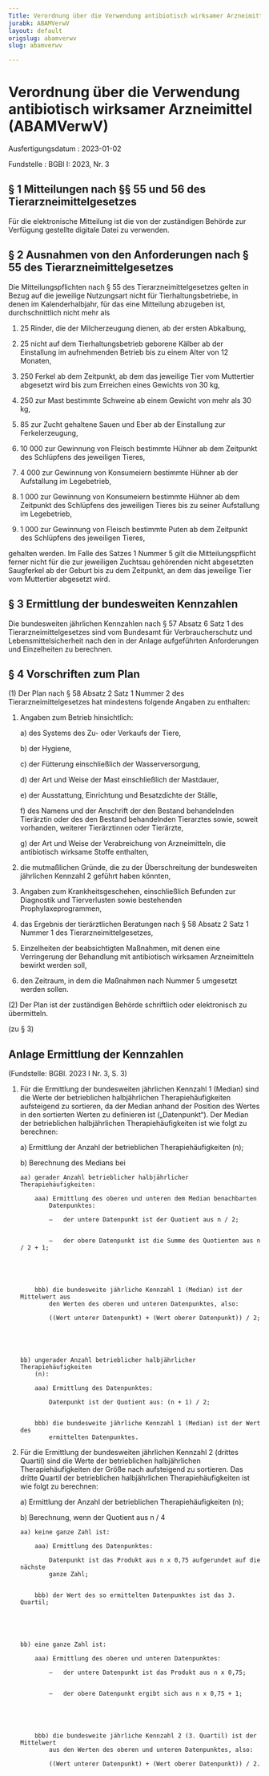 ```yaml
---
Title: Verordnung über die Verwendung antibiotisch wirksamer Arzneimittel
jurabk: ABAMVerwV
layout: default
origslug: abamverwv
slug: abamverwv

---
```


# Verordnung über die Verwendung antibiotisch wirksamer Arzneimittel (ABAMVerwV)

Ausfertigungsdatum
:   2023-01-02

Fundstelle
:   BGBl I: 2023, Nr. 3


## § 1 Mitteilungen nach §§ 55 und 56 des Tierarzneimittelgesetzes

Für die elektronische Mitteilung ist die von der zuständigen Behörde
zur Verfügung gestellte digitale Datei zu verwenden.


## § 2 Ausnahmen von den Anforderungen nach § 55 des Tierarzneimittelgesetzes

Die Mitteilungspflichten nach § 55 des Tierarzneimittelgesetzes gelten
in Bezug auf die jeweilige Nutzungsart nicht für Tierhaltungsbetriebe,
in denen im Kalenderhalbjahr, für das eine Mitteilung abzugeben ist,
durchschnittlich nicht mehr als

1.  25 Rinder, die der Milcherzeugung dienen, ab der ersten Abkalbung,


2.  25 nicht auf dem Tierhaltungsbetrieb geborene Kälber ab der
    Einstallung im aufnehmenden Betrieb bis zu einem Alter von 12 Monaten,


3.  250 Ferkel ab dem Zeitpunkt, ab dem das jeweilige Tier vom Muttertier
    abgesetzt wird bis zum Erreichen eines Gewichts von 30 kg,


4.  250 zur Mast bestimmte Schweine ab einem Gewicht von mehr als 30 kg,


5.  85 zur Zucht gehaltene Sauen und Eber ab der Einstallung zur
    Ferkelerzeugung,


6.  10 000 zur Gewinnung von Fleisch bestimmte Hühner ab dem Zeitpunkt des
    Schlüpfens des jeweiligen Tieres,


7.  4 000 zur Gewinnung von Konsumeiern bestimmte Hühner ab der
    Aufstallung im Legebetrieb,


8.  1 000 zur Gewinnung von Konsumeiern bestimmte Hühner ab dem Zeitpunkt
    des Schlüpfens des jeweiligen Tieres bis zu seiner Aufstallung im
    Legebetrieb,


9.  1 000 zur Gewinnung von Fleisch bestimmte Puten ab dem Zeitpunkt des
    Schlüpfens des jeweiligen Tieres,



gehalten werden. Im Falle des Satzes 1 Nummer 5 gilt die
Mitteilungspflicht ferner nicht für die zur jeweiligen Zuchtsau
gehörenden nicht abgesetzten Saugferkel ab der Geburt bis zu dem
Zeitpunkt, an dem das jeweilige Tier vom Muttertier abgesetzt wird.


## § 3 Ermittlung der bundesweiten Kennzahlen

Die bundesweiten jährlichen Kennzahlen nach § 57 Absatz 6 Satz 1 des
Tierarzneimittelgesetzes sind vom Bundesamt für Verbraucherschutz und
Lebensmittelsicherheit nach den in der Anlage aufgeführten
Anforderungen und Einzelheiten zu berechnen.


## § 4 Vorschriften zum Plan

(1) Der Plan nach § 58 Absatz 2 Satz 1 Nummer 2 des
Tierarzneimittelgesetzes hat mindestens folgende Angaben zu enthalten:

1.  Angaben zum Betrieb hinsichtlich:

    a)  des Systems des Zu- oder Verkaufs der Tiere,


    b)  der Hygiene,


    c)  der Fütterung einschließlich der Wasserversorgung,


    d)  der Art und Weise der Mast einschließlich der Mastdauer,


    e)  der Ausstattung, Einrichtung und Besatzdichte der Ställe,


    f)  des Namens und der Anschrift der den Bestand behandelnden Tierärztin
        oder des den Bestand behandelnden Tierarztes sowie, soweit vorhanden,
        weiterer Tierärztinnen oder Tierärzte,


    g)  der Art und Weise der Verabreichung von Arzneimitteln, die
        antibiotisch wirksame Stoffe enthalten,





2.  die mutmaßlichen Gründe, die zu der Überschreitung der bundesweiten
    jährlichen Kennzahl 2 geführt haben könnten,


3.  Angaben zum Krankheitsgeschehen, einschließlich Befunden zur
    Diagnostik und Tierverlusten sowie bestehenden Prophylaxeprogrammen,


4.  das Ergebnis der tierärztlichen Beratungen nach § 58 Absatz 2 Satz 1
    Nummer 1 des Tierarzneimittelgesetzes,


5.  Einzelheiten der beabsichtigten Maßnahmen, mit denen eine Verringerung
    der Behandlung mit antibiotisch wirksamen Arzneimitteln bewirkt werden
    soll,


6.  den Zeitraum, in dem die Maßnahmen nach Nummer 5 umgesetzt werden
    sollen.




(2) Der Plan ist der zuständigen Behörde schriftlich oder elektronisch
zu übermitteln.

(zu § 3)

## Anlage Ermittlung der Kennzahlen

(Fundstelle: BGBl. 2023 I Nr. 3, S. 3)


1.  Für die Ermittlung der bundesweiten jährlichen Kennzahl 1 (Median)
    sind die Werte der betrieblichen halbjährlichen Therapiehäufigkeiten
    aufsteigend zu sortieren, da der Median anhand der Position des Wertes
    in den sortierten Werten zu definieren ist („Datenpunkt“). Der Median
    der betrieblichen halbjährlichen Therapiehäufigkeiten ist wie folgt zu
    berechnen:

    a)  Ermittlung der Anzahl der betrieblichen Therapiehäufigkeiten (n);


    b)  Berechnung des Medians bei

        aa) gerader Anzahl betrieblicher halbjährlicher Therapiehäufigkeiten:

            aaa) Ermittlung des oberen und unteren dem Median benachbarten
                Datenpunktes:

                –   der untere Datenpunkt ist der Quotient aus n / 2;


                –   der obere Datenpunkt ist die Summe des Quotienten aus n / 2 + 1;





            bbb) die bundesweite jährliche Kennzahl 1 (Median) ist der Mittelwert aus
                den Werten des oberen und unteren Datenpunktes, also:

                ((Wert unterer Datenpunkt) + (Wert oberer Datenpunkt)) / 2;





        bb) ungerader Anzahl betrieblicher halbjährlicher Therapiehäufigkeiten
            (n):

            aaa) Ermittlung des Datenpunktes:

                Datenpunkt ist der Quotient aus: (n + 1) / 2;


            bbb) die bundesweite jährliche Kennzahl 1 (Median) ist der Wert des
                ermittelten Datenpunktes.











2.  Für die Ermittlung der bundesweiten jährlichen Kennzahl 2 (drittes
    Quartil) sind die Werte der betrieblichen halbjährlichen
    Therapiehäufigkeiten der Größe nach aufsteigend zu sortieren. Das
    dritte Quartil der betrieblichen halbjährlichen Therapiehäufigkeiten
    ist wie folgt zu berechnen:

    a)  Ermittlung der Anzahl der betrieblichen Therapiehäufigkeiten (n);


    b)  Berechnung, wenn der Quotient aus n / 4

        aa) keine ganze Zahl ist:

            aaa) Ermittlung des Datenpunktes:

                Datenpunkt ist das Produkt aus n x 0,75 aufgerundet auf die nächste
                ganze Zahl;


            bbb) der Wert des so ermittelten Datenpunktes ist das 3. Quartil;





        bb) eine ganze Zahl ist:

            aaa) Ermittlung des oberen und unteren Datenpunktes:

                –   der untere Datenpunkt ist das Produkt aus n x 0,75;


                –   der obere Datenpunkt ergibt sich aus n x 0,75 + 1;





            bbb) die bundesweite jährliche Kennzahl 2 (3. Quartil) ist der Mittelwert
                aus den Werten des oberen und unteren Datenpunktes, also:

                ((Wert unterer Datenpunkt) + (Wert oberer Datenpunkt)) / 2.













